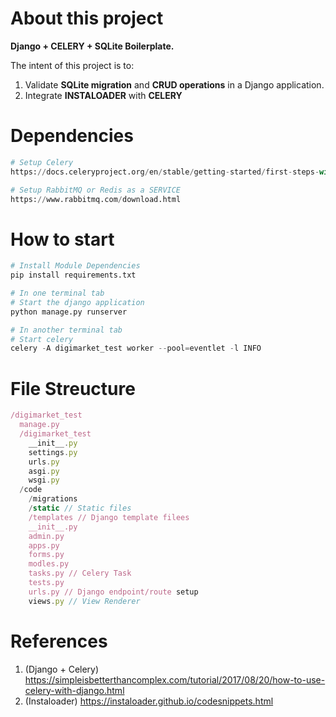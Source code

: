 # About this project

**Django + CELERY + SQLite Boilerplate.**

The intent of this project is to:

1. Validate **SQLite migration** and **CRUD operations** in a Django application.
2. Integrate **INSTALOADER** with **CELERY**



# Dependencies

```python
# Setup Celery
https://docs.celeryproject.org/en/stable/getting-started/first-steps-with-celery.html

# Setup RabbitMQ or Redis as a SERVICE
https://www.rabbitmq.com/download.html
```

# How to start

```python
# Install Module Dependencies
pip install requirements.txt
```

```python
# In one terminal tab
# Start the django application
python manage.py runserver
```

```python
# In another terminal tab
# Start celery
celery -A digimarket_test worker --pool=eventlet -l INFO
```

# File Streucture

```js
/digimarket_test
  manage.py
  /digimarket_test
    __init__.py
    settings.py
    urls.py
    asgi.py
    wsgi.py
  /code
    /migrations
    /static // Static files
    /templates // Django template filees
    __init__.py
    admin.py
    apps.py
    forms.py
    modles.py
    tasks.py // Celery Task
    tests.py
    urls.py // Django endpoint/route setup
    views.py // View Renderer
```

# References

1. (Django + Celery) https://simpleisbetterthancomplex.com/tutorial/2017/08/20/how-to-use-celery-with-django.html
2. (Instaloader) https://instaloader.github.io/codesnippets.html
